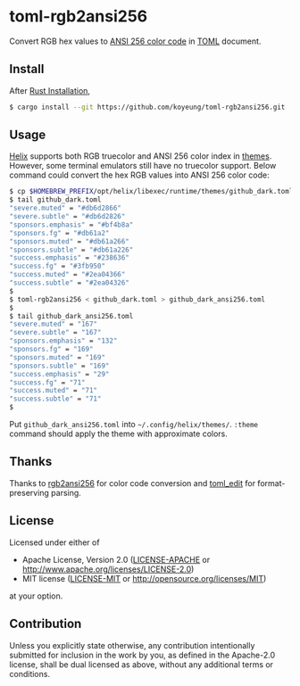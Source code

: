 # toml-rgb2ansi256

Convert RGB hex values to [ANSI 256 color code](https://en.wikipedia.org/wiki/ANSI_escape_code#8-bit) in [TOML](https://toml.io/en/) document.

## Install
After [Rust Installation](https://www.rust-lang.org/tools/install),

```sh
$ cargo install --git https://github.com/koyeung/toml-rgb2ansi256.git
```


## Usage
[Helix](https://helix-editor.com) supports both RGB truecolor and ANSI 256 color index in [themes](https://docs.helix-editor.com/themes.html). However, some terminal emulators still have no truecolor support. Below command could convert the hex RGB values into ANSI 256 color code:

```sh
$ cp $HOMEBREW_PREFIX/opt/helix/libexec/runtime/themes/github_dark.toml .
$ tail github_dark.toml
"severe.muted" = "#db6d2866"
"severe.subtle" = "#db6d2826"
"sponsors.emphasis" = "#bf4b8a"
"sponsors.fg" = "#db61a2"
"sponsors.muted" = "#db61a266"
"sponsors.subtle" = "#db61a226"
"success.emphasis" = "#238636"
"success.fg" = "#3fb950"
"success.muted" = "#2ea04366"
"success.subtle" = "#2ea04326"
$
$ toml-rgb2ansi256 < github_dark.toml > github_dark_ansi256.toml
$
$ tail github_dark_ansi256.toml
"severe.muted" = "167"
"severe.subtle" = "167"
"sponsors.emphasis" = "132"
"sponsors.fg" = "169"
"sponsors.muted" = "169"
"sponsors.subtle" = "169"
"success.emphasis" = "29"
"success.fg" = "71"
"success.muted" = "71"
"success.subtle" = "71"
$
```

Put `github_dark_ansi256.toml` into `~/.config/helix/themes/`. `:theme` command should apply the theme with approximate colors.


## Thanks
Thanks to [rgb2ansi256](https://crates.io/crates/rgb2ansi256) for color code conversion and [toml_edit](https://crates.io/crates/toml_edit) for format-preserving parsing.


## License

Licensed under either of

 * Apache License, Version 2.0
   ([LICENSE-APACHE](LICENSE-APACHE) or http://www.apache.org/licenses/LICENSE-2.0)
 * MIT license
   ([LICENSE-MIT](LICENSE-MIT) or http://opensource.org/licenses/MIT)

at your option.

## Contribution

Unless you explicitly state otherwise, any contribution intentionally submitted
for inclusion in the work by you, as defined in the Apache-2.0 license, shall be
dual licensed as above, without any additional terms or conditions.
